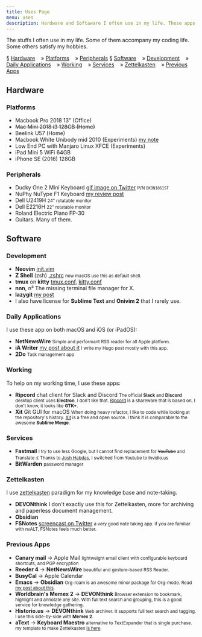 ```yaml
---
title: Uses Page
menu: uses
description: Hardware and Softaware I often use in my life. These apps accompany my working and personal life.
---
```


The stuffs I often use in my life.
Some of them accompany my coding life.
Some others satisfy my hobbies.

§ [Hardware](#hardware)
&nbsp;&nbsp; »  [Platforms](#platforms)
&nbsp;&nbsp; »  [Peripherals](#peripherals)
§ [Software](#software)
&nbsp;&nbsp; »  [Development](#development)
&nbsp;&nbsp; »  [Daily Applications](#daily-applications)
&nbsp;&nbsp; »  [Working](#working)
&nbsp;&nbsp; »  [Services](#services)
&nbsp;&nbsp; »  [Zettelkasten](#zettelkasten)
&nbsp;&nbsp; »  [Previous Apps](#previous-apps)

## Hardware

### Platforms

- Macbook Pro 2018 13" (Office)
- ~~Mac Mini 2018 i3 128GB (Home)~~
- Beelink U57 (Home)
- Macbook White Unibody mid 2010 (Experiments) [my note][mbwhite]
- Low End PC with Manjaro Linux XFCE (Experiments)
- iPad Mini 5 WiFi 64GB
- iPhone SE (2016) 128GB

### Peripherals

- Ducky One 2 Mini Keyboard [gif image on Twitter][ducky]
  <small>P/N <code>DKON1861ST</code></small>
- NuPhy NuType F1 Keyboard [my review post][nuphy]
- Dell U2419H
  <small>24" rotatable monitor</small>
- Dell E2216H
  <small>22" rotatable monitor</small>
- Roland Electric Piano FP-30
- Guitars. Many of them.


## Software

### Development

- **Neovim** [init.vim][nvim] 
- **Z Shell** (zsh) [.zshrc][zshrc]
  <small>now macOS use this as default shell.</small>
- **tmux** on **kitty** [tmux.conf][tmux], [kitty.conf][kitty]
- **nnn**, n³ The missing terminal file manager for X.
- **lazygit** [my post][lazygit]
- I also have license for **Sublime Text** and **Onivim 2** that I rarely use.

### Daily Applications

I use these app on both macOS and iOS (or iPadOS):

- **NetNewsWire**
  <small>Simple and performant RSS reader for all Apple platform.</small>
- **iA Writer** [my post about it][iawriter]
  <small>I write my Hugo post mostly with this app.</small>
- **2Do**
  <small>Task management app</small>

### Working

To help on my working time, I use these apps:

- **Ripcord** chat client for Slack and Discord
  <small>The official **Slack** and **Discord** desktop client uses **Electron**, I don't like that.
  [Ripcord][ripcord] is a shareware that is based on, I don't know, it looks like **GTK+**.</small>
- **Xit** Git GUI for macOS
  <small>When doing heavy refactor, I like to code while looking at the repository's history.
  [Xit][xit] is a free and open source. I think it is comparable to the awesome **Sublime Merge**.</small>

### Services

- **Fastmail**
  <small>I try to use less Google, but I cannot find replacement for ~~YouTube~~ and Translate :(</small>
  <small>Thanks to [Josh Habdas](https://habd.as), I switched from Youtube to Invidio.us</small>
- **BitWarden**
  <small>password manager</small>

### Zettelkasten

I use [zettelkasten](https://zettelkasten.de/) paradigm for my knowledge base and note-taking.

- **DEVONthink**
  I don't exactly use this for Zettelkasten,
  more for archiving and paperless document management.
- **Obsidian**
- **FSNotes** [screencast on Twitter][video]
  <small>a very good note taking app.
  if you are familiar with nvALT, FSNotes feels much better.</small>

### Previous Apps

- **Canary mail** → Apple Mail
  <small>lightweight email client with configurable keyboard shortcuts, and PGP encryption</small>
- **Reeder 4** → **NetNewsWire**
  <small>beautiful and gesture-based RSS Reader.</small>
- **BusyCal** → Apple Calendar
- **Emacs** → **Obsidian**
  <small>Org-roam is an awesome minor package for Org-mode.
  Read [my post about this](/posts/2020-06-org-mode-with-org-roam/).</small>
- **Worldbrain's Memex 2** → **DEVONthink**
  <small>Browser extension to bookmark, highlight and annotate any site.
  With full text search and grouping, this is a good service for knowledge gathering.</small>
- **Historio.us** → **DEVONthink**
  <small>Web archiver. It supports full text search and tagging.
  I use this side-by-side with **Memex 2**.</small>
- **aText** → **Keyboard Maestro**
  <small>alternative to TextExpander that is single purchase.
  my template to make Zettelkasten [is here](/blogging-and-noting.atext).</small>

[mbwhite]: /notes/#date-2020-05-08-0412
[iawriter]: /posts/2020-04-in-search-of-good-writing-app-part-2-ia-writer-vs-ivim/
[lazygit]: /posts/2020-05-remove-specific-files-from-old-git-commit/#lazygit-way
[nuphy]: /posts/2020-04-nuphy-nutype-f1-keyboard-review/

[ducky]: https://twitter.com/ybbond_/status/1146845120618090497
[video]: https://twitter.com/ybbond_/status/1262066984763527168

[kitty]: https://git.ybbond.id/dotfiles/file/.config/kitty/kitty.conf.html
[nvim]: https://git.ybbond.id/dotfiles/file/.config/nvim/init.vim.html
[tmux]: https://git.ybbond.id/dotfiles/file/.tmux.conf.html
[zshrc]: https://git.ybbond.id/dotfiles/file/.zshrc.html

[xit]: https://github.com/Uncommon/Xit
[ripcord]: https://cancel.fm/ripcord/
